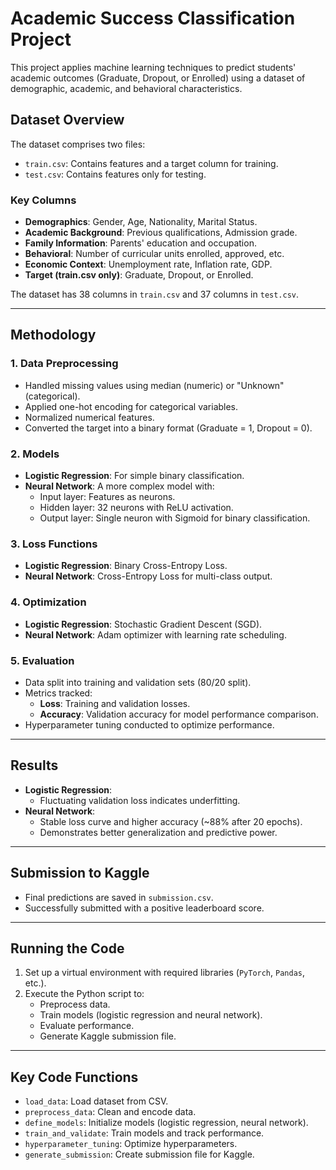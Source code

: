 # Academic Success Classification Project

This project applies machine learning techniques to predict students' academic outcomes (Graduate, Dropout, or Enrolled) using a dataset of demographic, academic, and behavioral characteristics.

## Dataset Overview

The dataset comprises two files:
- `train.csv`: Contains features and a target column for training.
- `test.csv`: Contains features only for testing.

### Key Columns
- **Demographics**: Gender, Age, Nationality, Marital Status.
- **Academic Background**: Previous qualifications, Admission grade.
- **Family Information**: Parents' education and occupation.
- **Behavioral**: Number of curricular units enrolled, approved, etc.
- **Economic Context**: Unemployment rate, Inflation rate, GDP.
- **Target (train.csv only)**: Graduate, Dropout, or Enrolled.

The dataset has 38 columns in `train.csv` and 37 columns in `test.csv`.

---

## Methodology

### 1. **Data Preprocessing**
- Handled missing values using median (numeric) or "Unknown" (categorical).
- Applied one-hot encoding for categorical variables.
- Normalized numerical features.
- Converted the target into a binary format (Graduate = 1, Dropout = 0).

### 2. **Models**
- **Logistic Regression**: For simple binary classification.
- **Neural Network**: A more complex model with:
  - Input layer: Features as neurons.
  - Hidden layer: 32 neurons with ReLU activation.
  - Output layer: Single neuron with Sigmoid for binary classification.

### 3. **Loss Functions**
- **Logistic Regression**: Binary Cross-Entropy Loss.
- **Neural Network**: Cross-Entropy Loss for multi-class output.

### 4. **Optimization**
- **Logistic Regression**: Stochastic Gradient Descent (SGD).
- **Neural Network**: Adam optimizer with learning rate scheduling.

### 5. **Evaluation**
- Data split into training and validation sets (80/20 split).
- Metrics tracked:
  - **Loss**: Training and validation losses.
  - **Accuracy**: Validation accuracy for model performance comparison.
- Hyperparameter tuning conducted to optimize performance.

---

## Results

- **Logistic Regression**:
  - Fluctuating validation loss indicates underfitting.
- **Neural Network**:
  - Stable loss curve and higher accuracy (~88% after 20 epochs).
  - Demonstrates better generalization and predictive power.

---

## Submission to Kaggle

- Final predictions are saved in `submission.csv`.
- Successfully submitted with a positive leaderboard score.

---

## Running the Code

1. Set up a virtual environment with required libraries (`PyTorch`, `Pandas`, etc.).
2. Execute the Python script to:
   - Preprocess data.
   - Train models (logistic regression and neural network).
   - Evaluate performance.
   - Generate Kaggle submission file.

---

## Key Code Functions

- `load_data`: Load dataset from CSV.
- `preprocess_data`: Clean and encode data.
- `define_models`: Initialize models (logistic regression, neural network).
- `train_and_validate`: Train models and track performance.
- `hyperparameter_tuning`: Optimize hyperparameters.
- `generate_submission`: Create submission file for Kaggle.
